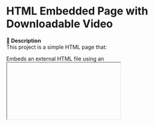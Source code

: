 # HTML Embedded Page with Downloadable Video
**📄 Description**<br>
This project is a simple HTML page that:<br>

Embeds an external HTML file using an <iframe>.<br>

Provides a direct download link to a video file.<br>

**🌐 Live Preview**
The embedded page is displayed via this URL:<br>
https://rawcdn.githack.com/NIKESHCODER/HTMLA1/6416c1611b124519365064370fecf94a32914187/index.html<br>
**📁 Files**
index.html: Main HTML file that contains the iframe and video download link.<br>

WhatsApp Video 2025-06-23 at 11.04.17.mp4: The video available for download.<br>

**🔗 Features**
Embedded webpage using an iframe (<iframe> tag).<br>

Download link using <a href="..." download>.<br>

**🛠️ How to Use**
Open index.html in a browser.<br>

You’ll see the embedded HTML page.<br>

Click the download video link to save the video locally.<br>

**📦 Technologies Used**
HTML5<br>

iframe<br>

Githack (for CDN-style file delivery)<br>

**📌 Note**
Ensure the video file is in the same directory as index.html, <br>
or update the href path accordingly if hosted elsewhere.

